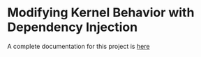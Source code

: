 # Modifying Kernel Behavior with Dependency Injection

A complete documentation for this project is [here](../docs/Exercise/06%20Modifying%20Kernel%20Behavior%20with%20Dependency%20Injection.md)
